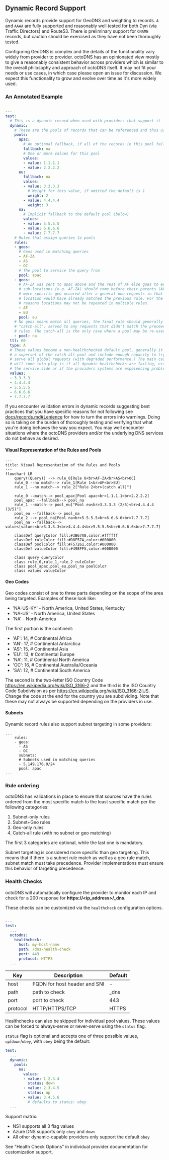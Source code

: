 ## Dynamic Record Support

Dynamic records provide support for GeoDNS and weighting to records. `A` and `AAAA` are fully supported and reasonably well tested for both Dyn (via Traffic Directors) and Route53. There is preliminary support for `CNAME` records, but caution should be exercised as they have not been thoroughly tested.

Configuring GeoDNS is complex and the details of the functionality vary widely from provider to provider. octoDNS has an opinionated view mostly to give a reasonably consistent behavior across providers which is similar to the overall philosophy and approach of octoDNS itself. It may not fit your needs or use cases, in which case please open an issue for discussion. We expect this functionality to grow and evolve over time as it's more widely used.

### An Annotated Example

```yaml

---
test:
  # This is a dynamic record when used with providers that support it
  dynamic:
    # These are the pools of records that can be referenced and thus used by rules
    pools:
      apac:
        # An optional fallback, if all of the records in this pool fail this pool should be tried
        fallback: na
        # One or more values for this pool
        values:
        - value: 1.1.1.1
        - value: 2.2.2.2
      eu:
        fallback: na
        values:
        - value: 3.3.3.3
          # Weight for this value, if omitted the default is 1
          weight: 2
        - value: 4.4.4.4
          weight: 3
      na:
        # Implicit fallback to the default pool (below)
        values:
        - value: 5.5.5.5
        - value: 6.6.6.6
        - value: 7.7.7.7
    # Rules that assign queries to pools
    rules:
    - geos:
      # Geos used in matching queries
      - AF-ZA
      - AS
      - OC
      # The pool to service the query from
      pool: apac
    - geos:
      # AF-ZA was sent to apac above and the rest of AF else goes to eu here,
      # sub-locations (e.g. AF-ZA) should come before their parents (AF.) If a
      # more specific geo occured after a general one requests in that
      # location would have already matched the previous rule. For the same
      # reasons locations may not be repeated in multiple rules.
      - AF
      - EU
      pool: eu
    # No geos means match all queries, the final rule should generally be a
    # "catch-all", served to any requests that didn't match the preceeding
    # rules. The catch-all is the only case where a pool may be re-used.
    - pool: na
  ttl: 60
  type: A
  # These values become a non-healthchecked default pool, generally it should be
  # a superset of the catch-all pool and include enough capacity to try and
  # serve all global requests (with degraded performance.) The main case they
  # will come into play is if all dynamic healthchecks are failing, either on
  # the service side or if the providers systems are expeiencing problems.
  values:
  - 3.3.3.3
  - 4.4.4.4
  - 5.5.5.5
  - 6.6.6.6
  - 7.7.7.7
```

If you encounter validation errors in dynamic records suggesting best practices that you have specific reasons for not following see [docs/records.md#Lenience](/docs/records.md#Lenience) for how to turn the errors into warnings. Doing so is taking on the burden of thoroughly testing and verifying that what you're doing behaves the way you expect. You may well encounter situations where the octoDNS providers and/or the underlying DNS services do not behave as desired.

#### Visual Representation of the Rules and Pools

```mermaid
---
title: Visual Representation of the Rules and Pools
---
flowchart LR
  	query((Query)) --> rule_0[Rule 0<br>AF-ZA<br>AS<br>OC]
	rule_0 --no match--> rule_1[Rule 1<br>AF<br>EU]
	rule_1 --no match--> rule_2["Rule 2<br>(catch all)"]

	rule_0 --match--> pool_apac[Pool apac<br>1.1.1.1<br>2.2.2.2]
	pool_apac --fallback--> pool_na
	rule_1 --match--> pool_eu["Pool eu<br>3.3.3.3 (2/5)<br>4.4.4.4 (3/5)"]
	pool_eu --fallback--> pool_na
	rule_2 --> pool_na[Pool na<br>5.5.5.5<br>6.6.6.6<br>7.7.7.7]
	pool_na --fallback--> values[values<br>3.3.3.3<br>4.4.4.4<br>5.5.5.5<br>6.6.6.6<br>7.7.7.7]

	classDef queryColor fill:#3B67A8,color:#ffffff
	classDef ruleColor fill:#D8F57A,color:#000000
	classDef poolColor fill:#F57261,color:#000000
	classDef valueColor fill:#498FF5,color:#000000

	class query queryColor
	class rule_0,rule_1,rule_2 ruleColor
	class pool_apac,pool_eu,pool_na poolColor
	class values valueColor
```



#### Geo Codes

Geo codes consist of one to three parts depending on the scope of the area being targeted. Examples of these look like:

* 'NA-US-KY' - North America, United States, Kentucky
* 'NA-US' - North America, United States
* 'NA' - North America

The first portion is the continent:

* 'AF': 14,  # Continental Africa
* 'AN': 17,  # Continental Antarctica
* 'AS': 15,  # Continental Asia
* 'EU': 13,  # Continental Europe
* 'NA': 11,  # Continental North America
* 'OC': 16,  # Continental Australia/Oceania
* 'SA': 12,  # Continental South America

The second is the two-letter ISO Country Code https://en.wikipedia.org/wiki/ISO_3166-2 and the third is the ISO Country Code Subdivision as per https://en.wikipedia.org/wiki/ISO_3166-2:US. Change the code at the end for the country you are subdividing. Note that these may not always be supported depending on the providers in use.

#### Subnets

Dynamic record rules also support subnet targeting in some providers:

```
...
    rules:
    - geos:
      - AS
      - OC
      subnets:
      # Subnets used in matching queries
      - 5.149.176.0/24
      pool: apac
...
```

### Rule ordering

octoDNS has validations in place to ensure that sources have the rules ordered from the most specific match to the least specific match per the following categories:

1. Subnet-only rules
2. Subnet+Geo rules
3. Geo-only rules
4. Catch-all rule (with no subnet or geo matching)

The first 3 categories are optional, while the last one is mandatory.

Subnet targeting is considered more specific than geo targeting. This means that if there is a subnet rule match as well as a geo rule match, subnet match must take precedence. Provider implementations must ensure this behavior of targeting precedence.

### Health Checks

octoDNS will automatically configure the provider to monitor each IP and check for a 200 response for **https://<ip_address>/_dns**.

These checks can be customized via the `healthcheck` configuration options.

```yaml

---
test:
  ...
  octodns:
    healthcheck:
      host: my-host-name
      path: /dns-health-check
      port: 443
      protocol: HTTPS
  ...
```

| Key  | Description | Default |
|--|--|--|
| host | FQDN for host header and SNI | - |
| path | path to check | _dns |
| port | port to check | 443 |
| protocol | HTTP/HTTPS/TCP | HTTPS |

Healthchecks can also be skipped for individual pool values. These values can be forced to always-serve or never-serve using the `status` flag.

`status` flag is optional and accepts one of three possible values, `up`/`down`/`obey`, with `obey` being the default:

```yaml
test:
  ...
  dynamic:
    pools:
      na:
        values:
        - value: 1.2.3.4
          status: down
        - value: 2.3.4.5
          status: up
        - value: 3.4.5.6
          # defaults to status: obey
  ...
```

Support matrix:
* NS1 supports all 3 flag values
* Azure DNS supports only `obey` and `down`
* All other dynamic-capable providers only support the default `obey`

See "Health Check Options" in individual provider documentation for customization support.
